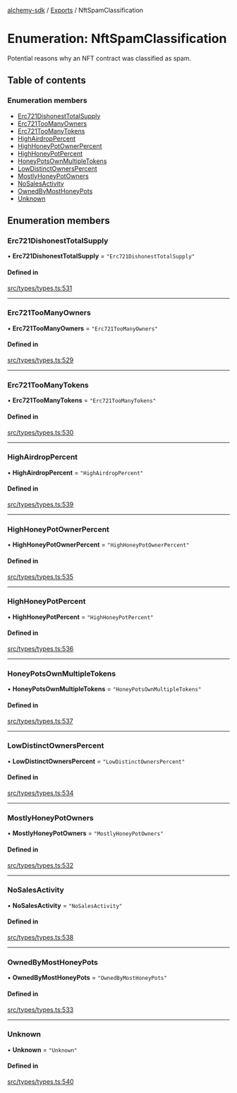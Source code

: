 [alchemy-sdk](../README.md) / [Exports](../modules.md) / NftSpamClassification

# Enumeration: NftSpamClassification

Potential reasons why an NFT contract was classified as spam.

## Table of contents

### Enumeration members

- [Erc721DishonestTotalSupply](NftSpamClassification.md#erc721dishonesttotalsupply)
- [Erc721TooManyOwners](NftSpamClassification.md#erc721toomanyowners)
- [Erc721TooManyTokens](NftSpamClassification.md#erc721toomanytokens)
- [HighAirdropPercent](NftSpamClassification.md#highairdroppercent)
- [HighHoneyPotOwnerPercent](NftSpamClassification.md#highhoneypotownerpercent)
- [HighHoneyPotPercent](NftSpamClassification.md#highhoneypotpercent)
- [HoneyPotsOwnMultipleTokens](NftSpamClassification.md#honeypotsownmultipletokens)
- [LowDistinctOwnersPercent](NftSpamClassification.md#lowdistinctownerspercent)
- [MostlyHoneyPotOwners](NftSpamClassification.md#mostlyhoneypotowners)
- [NoSalesActivity](NftSpamClassification.md#nosalesactivity)
- [OwnedByMostHoneyPots](NftSpamClassification.md#ownedbymosthoneypots)
- [Unknown](NftSpamClassification.md#unknown)

## Enumeration members

### Erc721DishonestTotalSupply

• **Erc721DishonestTotalSupply** = `"Erc721DishonestTotalSupply"`

#### Defined in

[src/types/types.ts:531](https://github.com/alchemyplatform/alchemy-sdk-js/blob/c9dbbf0/src/types/types.ts#L531)

___

### Erc721TooManyOwners

• **Erc721TooManyOwners** = `"Erc721TooManyOwners"`

#### Defined in

[src/types/types.ts:529](https://github.com/alchemyplatform/alchemy-sdk-js/blob/c9dbbf0/src/types/types.ts#L529)

___

### Erc721TooManyTokens

• **Erc721TooManyTokens** = `"Erc721TooManyTokens"`

#### Defined in

[src/types/types.ts:530](https://github.com/alchemyplatform/alchemy-sdk-js/blob/c9dbbf0/src/types/types.ts#L530)

___

### HighAirdropPercent

• **HighAirdropPercent** = `"HighAirdropPercent"`

#### Defined in

[src/types/types.ts:539](https://github.com/alchemyplatform/alchemy-sdk-js/blob/c9dbbf0/src/types/types.ts#L539)

___

### HighHoneyPotOwnerPercent

• **HighHoneyPotOwnerPercent** = `"HighHoneyPotOwnerPercent"`

#### Defined in

[src/types/types.ts:535](https://github.com/alchemyplatform/alchemy-sdk-js/blob/c9dbbf0/src/types/types.ts#L535)

___

### HighHoneyPotPercent

• **HighHoneyPotPercent** = `"HighHoneyPotPercent"`

#### Defined in

[src/types/types.ts:536](https://github.com/alchemyplatform/alchemy-sdk-js/blob/c9dbbf0/src/types/types.ts#L536)

___

### HoneyPotsOwnMultipleTokens

• **HoneyPotsOwnMultipleTokens** = `"HoneyPotsOwnMultipleTokens"`

#### Defined in

[src/types/types.ts:537](https://github.com/alchemyplatform/alchemy-sdk-js/blob/c9dbbf0/src/types/types.ts#L537)

___

### LowDistinctOwnersPercent

• **LowDistinctOwnersPercent** = `"LowDistinctOwnersPercent"`

#### Defined in

[src/types/types.ts:534](https://github.com/alchemyplatform/alchemy-sdk-js/blob/c9dbbf0/src/types/types.ts#L534)

___

### MostlyHoneyPotOwners

• **MostlyHoneyPotOwners** = `"MostlyHoneyPotOwners"`

#### Defined in

[src/types/types.ts:532](https://github.com/alchemyplatform/alchemy-sdk-js/blob/c9dbbf0/src/types/types.ts#L532)

___

### NoSalesActivity

• **NoSalesActivity** = `"NoSalesActivity"`

#### Defined in

[src/types/types.ts:538](https://github.com/alchemyplatform/alchemy-sdk-js/blob/c9dbbf0/src/types/types.ts#L538)

___

### OwnedByMostHoneyPots

• **OwnedByMostHoneyPots** = `"OwnedByMostHoneyPots"`

#### Defined in

[src/types/types.ts:533](https://github.com/alchemyplatform/alchemy-sdk-js/blob/c9dbbf0/src/types/types.ts#L533)

___

### Unknown

• **Unknown** = `"Unknown"`

#### Defined in

[src/types/types.ts:540](https://github.com/alchemyplatform/alchemy-sdk-js/blob/c9dbbf0/src/types/types.ts#L540)
